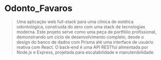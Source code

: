 # Odonto_Favaros

> Uma aplicação web full-stack para uma clínica de estética odontológica, construída do zero com uma stack de tecnologias moderna. Este projeto serve como uma peça de portfólio profissional, demonstrando um ciclo de desenvolvimento completo, desde o design do banco de dados com Prisma até uma interface de usuário reativa com React. O back-end é uma API RESTful alimentada por Node.js e Express, projetada para escalabilidade e manutenibilidade.
